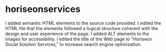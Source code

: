 # horiseonservices
I added semantic HTML elements to the source code provided. 
I edited the HTML file that the elements followed a logical structure coherent with the design and user experience of the page.
I added ALT elements to the images for accessibility. 
I edited the title of the Web page to "Horiseon Social Solution Services," to increase search engine optimization. 
